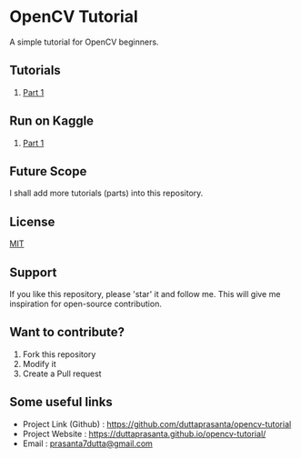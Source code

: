 # OpenCV Tutorial
A simple tutorial for OpenCV beginners.

## Tutorials
1. [Part 1](opencv1.ipynb)

## Run on Kaggle
1. [Part 1](https://www.kaggle.com/prasantadutta/opencv1)

## Future Scope 
I shall add more tutorials (parts) into this repository.

## License
[MIT](LICENSE)

## Support
If you like this repository, please 'star' it and follow me. This will give me inspiration for open-source contribution.

## Want to contribute?
1. Fork this repository
2. Modify it
3. Create a Pull request

## Some useful links
* Project Link (Github) : https://github.com/duttaprasanta/opencv-tutorial
* Project Website : https://duttaprasanta.github.io/opencv-tutorial/
* Email : prasanta7dutta@gmail.com
